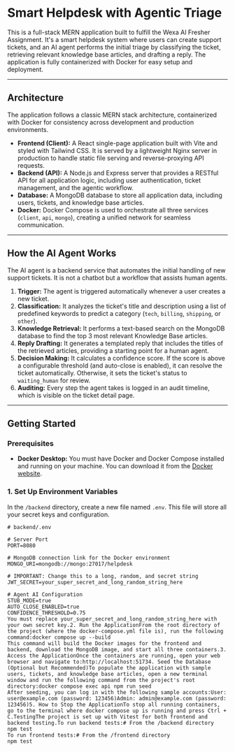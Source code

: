 # Smart Helpdesk with Agentic Triage

This is a full-stack MERN application built to fulfill the Wexa AI Fresher Assignment. It's a smart helpdesk system where users can create support tickets, and an AI agent performs the initial triage by classifying the ticket, retrieving relevant knowledge base articles, and drafting a reply. The application is fully containerized with Docker for easy setup and deployment.

---

## Architecture

The application follows a classic MERN stack architecture, containerized with Docker for consistency across development and production environments.

* **Frontend (Client):** A React single-page application built with Vite and styled with Tailwind CSS. It is served by a lightweight Nginx server in production to handle static file serving and reverse-proxying API requests.
* **Backend (API):** A Node.js and Express server that provides a RESTful API for all application logic, including user authentication, ticket management, and the agentic workflow.
* **Database:** A MongoDB database to store all application data, including users, tickets, and knowledge base articles.
* **Docker:** Docker Compose is used to orchestrate all three services (`client`, `api`, `mongo`), creating a unified network for seamless communication.

---

## How the AI Agent Works

The AI agent is a backend service that automates the initial handling of new support tickets. It is not a chatbot but a workflow that assists human agents.

1.  **Trigger:** The agent is triggered automatically whenever a user creates a new ticket.
2.  **Classification:** It analyzes the ticket's title and description using a list of predefined keywords to predict a category (`tech`, `billing`, `shipping`, or `other`).
3.  **Knowledge Retrieval:** It performs a text-based search on the MongoDB database to find the top 3 most relevant Knowledge Base articles.
4.  **Reply Drafting:** It generates a templated reply that includes the titles of the retrieved articles, providing a starting point for a human agent.
5.  **Decision Making:** It calculates a confidence score. If the score is above a configurable threshold (and auto-close is enabled), it can resolve the ticket automatically. Otherwise, it sets the ticket's status to `waiting_human` for review.
6.  **Auditing:** Every step the agent takes is logged in an audit timeline, which is visible on the ticket detail page.

---

## Getting Started

### Prerequisites

* **Docker Desktop:** You must have Docker and Docker Compose installed and running on your machine. You can download it from the [Docker website](https://www.docker.com/products/docker-desktop/).

### 1. Set Up Environment Variables

In the `/backend` directory, create a new file named `.env`. This file will store all your secret keys and configuration.

```env
# backend/.env

# Server Port
PORT=8080

# MongoDB connection link for the Docker environment
MONGO_URI=mongodb://mongo:27017/helpdesk

# IMPORTANT: Change this to a long, random, and secret string
JWT_SECRET=your_super_secret_and_long_random_string_here

# Agent AI Configuration
STUB_MODE=true
AUTO_CLOSE_ENABLED=true
CONFIDENCE_THRESHOLD=0.75
You must replace your_super_secret_and_long_random_string_here with your own secret key.2. Run the ApplicationFrom the root directory of the project (where the docker-compose.yml file is), run the following command:docker compose up --build
This command will build the Docker images for the frontend and backend, download the MongoDB image, and start all three containers.3. Access the ApplicationOnce the containers are running, open your web browser and navigate to:http://localhost:51734. Seed the Database (Optional but Recommended)To populate the application with sample users, tickets, and knowledge base articles, open a new terminal window and run the following command from the project's root directory:docker compose exec api npm run seed
After seeding, you can log in with the following sample accounts:User: user@example.com (password: 123456)Admin: admin@example.com (password: 123456)5. How to Stop the ApplicationTo stop all running containers, go to the terminal where docker compose up is running and press Ctrl + C.TestingThe project is set up with Vitest for both frontend and backend testing.To run backend tests:# From the /backend directory
npm test
To run frontend tests:# From the /frontend directory
npm test
